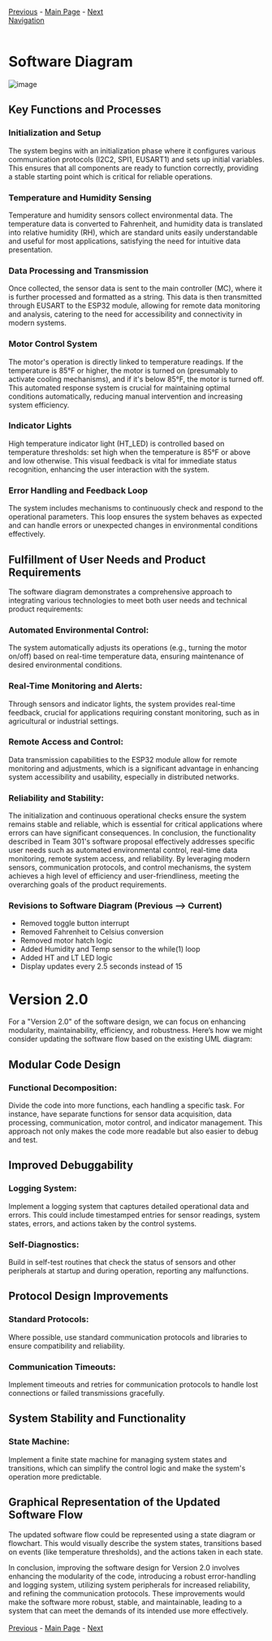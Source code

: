 [Previous](https://github.com/314-grp-301/314-grp-301.github.io/blob/main/Assignments/09-Hardware-Implementation.md) - [Main Page](../README.md) - [Next](https://github.com/314-grp-301/314-grp-301.github.io/blob/main/Assignments/11-Innovation-Showcase-Poster.md)<br>
[Navigation](https://github.com/314-grp-301/314-grp-301.github.io/blob/main/docs/Navigation.md)<br><br>


# Software Diagram
![image](https://github.com/314-grp-301/314-grp-301.github.io/assets/157048263/fcb4f8ad-a3de-492a-8247-efdf7fee3705)

## Key Functions and Processes
### Initialization and Setup
The system begins with an initialization phase where it configures various communication protocols (I2C2, SPI1, EUSART1) and sets up initial variables. This ensures that all components are ready to function correctly, providing a stable starting point which is critical for reliable operations.
### Temperature and Humidity Sensing
Temperature and humidity sensors collect environmental data. The temperature data is converted to Fahrenheit, and humidity data is translated into relative humidity (RH), which are standard units easily understandable and useful for most applications, satisfying the need for intuitive data presentation.
### Data Processing and Transmission
Once collected, the sensor data is sent to the main controller (MC), where it is further processed and formatted as a string. This data is then transmitted through EUSART to the ESP32 module, allowing for remote data monitoring and analysis, catering to the need for accessibility and connectivity in modern systems.
### Motor Control System
The motor's operation is directly linked to temperature readings. If the temperature is 85°F or higher, the motor is turned on (presumably to activate cooling mechanisms), and if it's below 85°F, the motor is turned off. This automated response system is crucial for maintaining optimal conditions automatically, reducing manual intervention and increasing system efficiency.
### Indicator Lights
High temperature indicator light (HT_LED) is controlled based on temperature thresholds: set high when the temperature is 85°F or above and low otherwise. This visual feedback is vital for immediate status recognition, enhancing the user interaction with the system.
### Error Handling and Feedback Loop
The system includes mechanisms to continuously check and respond to the operational parameters. This loop ensures the system behaves as expected and can handle errors or unexpected changes in environmental conditions effectively.

## Fulfillment of User Needs and Product Requirements
The software diagram demonstrates a comprehensive approach to integrating various technologies to meet both user needs and technical product requirements:

### Automated Environmental Control: 
The system automatically adjusts its operations (e.g., turning the motor on/off) based on real-time temperature data, ensuring maintenance of desired environmental conditions.
### Real-Time Monitoring and Alerts: 
Through sensors and indicator lights, the system provides real-time feedback, crucial for applications requiring constant monitoring, such as in agricultural or industrial settings.
### Remote Access and Control: 
Data transmission capabilities to the ESP32 module allow for remote monitoring and adjustments, which is a significant advantage in enhancing system accessibility and usability, especially in distributed networks.
### Reliability and Stability: 
The initialization and continuous operational checks ensure the system remains stable and reliable, which is essential for critical applications where errors can have significant consequences.
In conclusion, the functionality described in Team 301's software proposal effectively addresses specific user needs such as automated environmental control, real-time data monitoring, remote system access, and reliability. By leveraging modern sensors, communication protocols, and control mechanisms, the system achieves a high level of efficiency and user-friendliness, meeting the overarching goals of the product requirements.

### Revisions to Software Diagram (Previous --> Current)

- Removed toggle button interrupt 
- Removed Fahrenheit to Celsius conversion
- Removed motor hatch logic  
- Added Humidity and Temp sensor to the while(1) loop
- Added HT and LT LED logic 
- Display updates every 2.5 seconds instead of 15

# Version 2.0
For a "Version 2.0" of the software design, we can focus on enhancing modularity, maintainability, efficiency, and robustness. Here’s how we might consider updating the software flow based on the existing UML diagram:

## Modular Code Design
### Functional Decomposition: 
Divide the code into more functions, each handling a specific task. For instance, have separate functions for sensor data acquisition, data processing, communication, motor control, and indicator management. This approach not only makes the code more readable but also easier to debug and test.

## Improved Debuggability
### Logging System: 
Implement a logging system that captures detailed operational data and errors. This could include timestamped entries for sensor readings, system states, errors, and actions taken by the control systems.
### Self-Diagnostics: 
Build in self-test routines that check the status of sensors and other peripherals at startup and during operation, reporting any malfunctions.

## Protocol Design Improvements
### Standard Protocols: 
Where possible, use standard communication protocols and libraries to ensure compatibility and reliability.
### Communication Timeouts: 
Implement timeouts and retries for communication protocols to handle lost connections or failed transmissions gracefully.

## System Stability and Functionality
### State Machine: 
Implement a finite state machine for managing system states and transitions, which can simplify the control logic and make the system's operation more predictable.

## Graphical Representation of the Updated Software Flow
The updated software flow could be represented using a state diagram or flowchart. This would visually describe the system states, transitions based on events (like temperature thresholds), and the actions taken in each state.

In conclusion, improving the software design for Version 2.0 involves enhancing the modularity of the code, introducing a robust error-handling and logging system, utilizing system peripherals for increased reliability, and refining the communication protocols. These improvements would make the software more robust, stable, and maintainable, leading to a system that can meet the demands of its intended use more effectively.
<br><br>
[Previous](https://github.com/314-grp-301/314-grp-301.github.io/blob/main/Assignments/09-Hardware-Implementation.md) - [Main Page](../README.md) - [Next](https://github.com/314-grp-301/314-grp-301.github.io/blob/main/Assignments/11-Innovation-Showcase-Poster.md)
